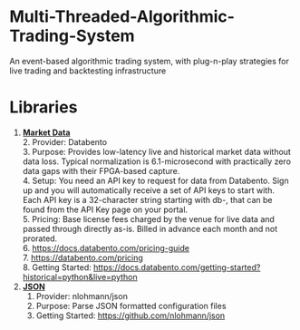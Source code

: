 # Multi-Threaded-Algorithmic-Trading-System
An event-based algorithmic trading system, with plug-n-play strategies for live trading and backtesting infrastructure

# Libraries
1. **<ins>Market Data<ins>**  
   2. Provider: Databento  
   3. Purpose: Provides low-latency live and historical market data without data loss. Typical normalization is 
      6.1-microsecond with practically zero data gaps with their FPGA-based capture.  
   4. Setup: You need an API key to request for data from Databento. Sign up and you will automatically receive a 
   set of API keys to start with. Each API key is a 32-character string starting with db-, that can be found from 
   the API Key page on your portal.  
   5. Pricing: Base license fees charged by the venue for live data and passed through directly as-is. 
Billed in advance each month and not prorated.  
   6. https://docs.databento.com/pricing-guide  
   7. https://databento.com/pricing  
   8. Getting Started: https://docs.databento.com/getting-started?historical=python&live=python  
2. **<ins>JSON<ins>**  
   1. Provider: nlohmann/json  
   2. Purpose: Parse JSON formatted configuration files  
   3. Getting Started: https://github.com/nlohmann/json